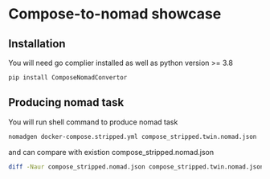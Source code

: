# Compose-to-nomad showcase


## Installation

You will need go complier installed as well as python version >= 3.8
```sh
pip install ComposeNomadConvertor
```

## Producing nomad task
 You will run shell command to produce nomad task
 ```sh
nomadgen docker-compose.stripped.yml compose_stripped.twin.nomad.json
```
and can compare with existion compose_stripped.nomad.json
 ```sh
diff -Naur compose_stripped.nomad.json compose_stripped.twin.nomad.json
```